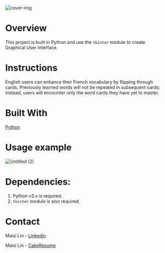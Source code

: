![cover-img](https://github.com/maisi1120/photo/assets/156170308/557de31d-5438-45c3-8065-491ceb249ce2)



# Overview
This project is built in Python and use the `tkinter` module to create Graphical User Interface.

# Instructions
English users can enhance their French vocabulary by flipping through cards. Previously learned words will not be repeated in subsequent cards; instead, users will encounter only the word cards they have yet to master.

# Built With
[Python](https://www.python.org/downloads/)


# Usage example
![Untitled (2)](https://github.com/maisi1120/photo/assets/156170308/3c6ca419-280f-43da-ae99-42ba4fb39894)



# Dependencies:
1. Python v3.x is required.
2. `tkinter` module is also required.

# Contact
Maisi Lin - [Linkedin](https://www.linkedin.com/in/maisi-lin-b66503228/)

Maisi Lin - [CakeResume](https://www.cakeresume.com/dashboard)
